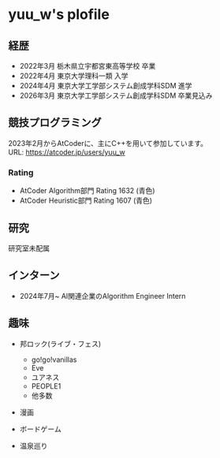 # yuu_w's plofile

## 経歴
* 2022年3月 栃木県立宇都宮東高等学校 卒業
* 2022年4月 東京大学理科一類 入学
* 2024年4月 東京大学工学部システム創成学科SDM 進学
* 2026年3月 東京大学工学部システム創成学科SDM 卒業見込み

## 競技プログラミング
2023年2月からAtCoderに、主にC++を用いて参加しています。<br>
URL: https://atcoder.jp/users/yuu_w
### Rating
* AtCoder Algorithm部門 Rating 1632 (青色)
* AtCoder Heuristic部門 Rating 1607 (青色)

## 研究
 研究室未配属

## インターン
* 2024年7月~ AI関連企業のAlgorithm Engineer Intern

## 趣味
* 邦ロック(ライブ・フェス)
    - go!go!vanillas
    - Eve
    - ユアネス
    - PEOPLE1
    - 他多数

* 漫画
* ボードゲーム
* 温泉巡り
